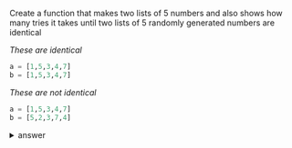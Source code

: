 Create a function that makes two lists of 5 numbers and also shows how many tries it takes until two lists of 5 randomly generated numbers are identical

<em>These are identical</em>
```py
a = [1,5,3,4,7]
b = [1,5,3,4,7]
```
<em>These are not identical</em>
```py
a = [1,5,3,4,7]
b = [5,2,3,7,4]
```
<details>
  <summary>answer</summary>
  
  ```py
  
  def shows_how_many_tries_until_two_lists_of_5_numbers_are_the_same():
      import secrets
      a = []
      b = []
      for _ in range(5):
          a.append(secrets.randbelow(9)+1)
          b.append(secrets.randbelow(9)+1)
      print(a,b)

      count = 0
      while True:
          if a != b:
              a = []
              b = []
              for _ in range(5):
                  a.append(secrets.randbelow(9)+1)
                  b.append(secrets.randbelow(9)+1)
              count += 1
              print(count)
          else:
              print(a,b)
              print(f"count : {count}")
              break


  shows_how_many_tries_until_two_lists_of_5_numbers_are_the_same()


  ```
</details>
